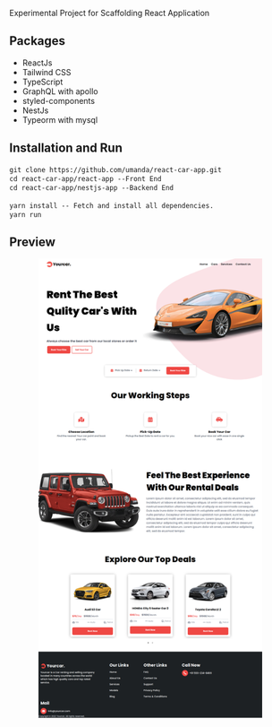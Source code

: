 Experimental Project for Scaffolding React Application

## Packages

- ReactJs
- Tailwind CSS
- TypeScript
- GraphQL with apollo
- styled-components
- NestJs
- Typeorm with mysql


## Installation and Run
```
git clone https://github.com/umanda/react-car-app.git
cd react-car-app/react-app --Front End
cd react-car-app/nestjs-app --Backend End

yarn install -- Fetch and install all dependencies.
yarn run
```

## Preview

<p align="center">
  <img src="https://github.com/umanda/react-car-app/blob/5986a73ee652b3c00de2b2f66964acf54045ea11/screen-shots/react-car-app.png" width="400" alt="Preview of Frontend" />
</p>
